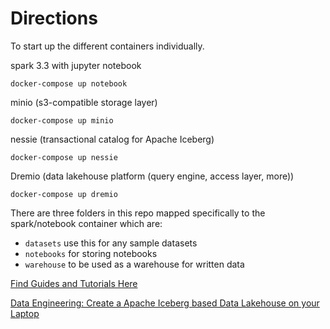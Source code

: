 # Directions

To start up the different containers individually.

spark 3.3 with jupyter notebook

```
docker-compose up notebook
```

minio (s3-compatible storage layer)

```
docker-compose up minio
```

nessie (transactional catalog for Apache Iceberg)

```
docker-compose up nessie
```

Dremio (data lakehouse platform (query engine, access layer, more))

```
docker-compose up dremio
```

There are three folders in this repo mapped specifically to the spark/notebook container which are:

- `datasets` use this for any sample datasets
- `notebooks` for storing notebooks
- `warehouse` to be used as a warehouse for written data

[Find Guides and Tutorials Here](https://github.com/developer-advocacy-dremio/quick-guides-from-dremio)

[Data Engineering: Create a Apache Iceberg based Data Lakehouse on your Laptop](https://dev.to/alexmercedcoder/data-engineering-create-a-apache-iceberg-based-data-lakehouse-on-your-laptop-41a8)
